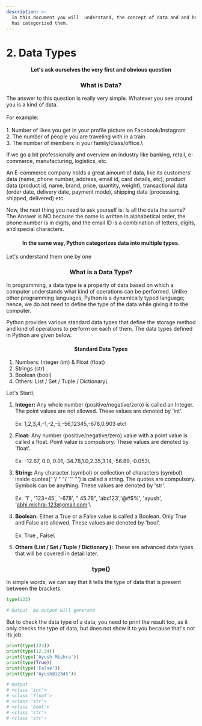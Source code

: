 ```yaml
---
description: >-
  In this document you will  understand, the concept of data and and how python
  has categorized them.
---
```


# 2. Data Types

<h4 align="center"><strong>Let's ask ourselves the very first and obvious question</strong></h4>

<h3 align="center"><strong>What is Data?</strong></h3>

The answer to this question is really very simple. Whatever you see around you is a kind of data.\
\
For example: \
\
1\. Number of likes you get in your profile picture on Facebook/Instagram\
2\. The number of people you are traveling with in a train.\
3\. The number of members in your family/class/office.\


If we go a bit professionally and overview an industry like banking, retail, e-commerce, manufacturing, logistics, etc.

An E-commerce company holds a great amount of data, like its customers' data (name, phone number, address, email id, card details, etc), product data (product id, name, brand, price, quantity, weight), transactional data (order date, delivery date, payment mode), shipping data (processing, shipped, delivered) etc.

Now, the next thing you need to ask yourself is: Is all the data the same?\
The Answer is NO because the name is written in alphabetical order, the phone number is in digits, and the email ID is a combination of letters, digits, and special characters.



<h4 align="center">In the same way, Python categorizes data into multiple types.</h4>

Let's understand them one by one

<h3 align="center"><strong>What is a Data Type?</strong></h3>

In programming, a data type is a property of data based on which a computer understands what kind of operations can be performed. Unlike other programming languages, Python is a dynamically typed language; hence, we do not need to define the type of the data while giving it to the computer.

Python provides various standard data types that define the storage method and kind of operations to perform on each of them. The data types defined in Python are given below.

<h4 align="center">Standard Data Types</h4>



1. Numbers: Integer (int) & Float (float)
2. Strings (str)
3. Boolean (bool)
4. Others: List / Set / Tuple / Dictionary\


Let's Start\


1. **Integer:** Any whole number (positive/negative/zero) is called an Integer. The point values are not allowed. These values are denoted by 'int'.\
   \
   Ex:  1,2,3,4,-1,-2,-5,-56,12345,-678,0,903 etc\

2. **Float:** Any number (positive/negative/zero) value with a point value is called a float. Point value is compulsory. These values are denoted by 'float'.\
   \
   Ex: -12.67, 0.0, 0.01,-34.78,1.0,2.35,3.14,-56.89,-0.053\

3. **String:** Any character (symbol) or collection of characters (symbol) inside quotes(' '/ " "/ ''' ''') is called a string. The quotes are compulsory. Symbols can be anything. These values are denoted by 'str'.\
   \
   Ex: '1' , '123+45', '-678', " 45.78",  'abc123','@#$%', 'ayush', 'abhi.mishra-123@gmail.com'\

4. **Boolean:** Either a True or a False value is called a Boolean. Only True and False are allowed.  These values are denoted by 'bool'.\
   \
   Ex: True , False\

5. **Others (List / Set / Tuple / Dictionary ):** These are advanced data types that will be covered in detail later.

<h3 align="center">type()</h3>

In simple words, we can say that it tells the type of data that is present between the brackets.

```python
type(123)

# Output  No output will generate
```

But to check the data type of a data, you need to print the result too, as it only checks the type of data, but does not show it to you because that's not its job.

```python
print(type(123))
print(type(12.34))
print(type('Ayush Mishra'))
print(type(True))
print(type('False'))
print(type('Ayush@12345'))

# Output
# <class 'int'>
# <class 'float'>
# <class 'str'>
# <class 'bool'>
# <class 'str'>
# <class 'str'>
```
